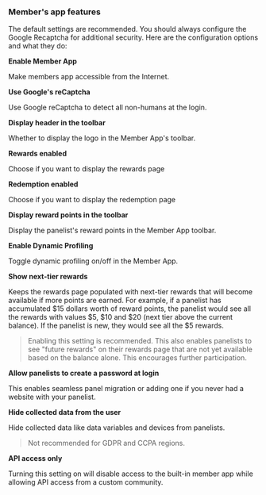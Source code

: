 ### Member's app features

The default settings are recommended. You should always configure the Google Recaptcha for additional security. Here are the configuration options and what they do:

**Enable Member App**

Make members app accessible from the Internet.

**Use Google's reCaptcha** 

Use Google reCaptcha to detect all non-humans at the login.

**Display header in the toolbar** 

Whether to display the logo in the Member App's toolbar.

**Rewards enabled** 

Choose if you want to display the rewards page

**Redemption enabled** 

Choose if you want to display the redemption page

**Display reward points in the toolbar** 

Display the panelist's reward points in the Member App toolbar.

**Enable Dynamic Profiling** 

Toggle dynamic profiling on/off in the Member App.

**Show next-tier rewards** 

Keeps the rewards page populated with next-tier rewards that will become available if more points are earned. For example, if a panelist has accumulated $15 dollars worth of reward points, the panelist would see all the rewards with values $5, $10 and $20 (next tier above the current balance). If the panelist is new, they would see all the $5 rewards.

> Enabling this setting is recommended. This also enables panelists to see "future rewards" on their rewards page that are not yet available based on the balance alone. This encourages further participation.
  
**Allow panelists to create a password at login** 

This enables seamless panel migration or adding one if you never had a website with your panelist.

**Hide collected data from the user** 

Hide collected data like data variables and devices from panelists. 

> Not recommended for GDPR and CCPA regions.

**API access only** 

Turning this setting on will disable access to the built-in member app while allowing API access from a custom community.


